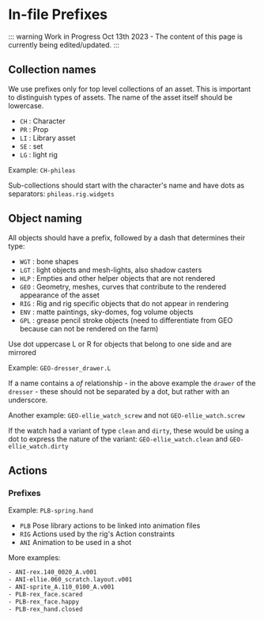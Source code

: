 # In-file Prefixes

::: warning Work in Progress
Oct 13th 2023 - The content of this page is currently being edited/updated.
:::

## Collection names

We use prefixes only for top level collections of an asset. This is important to distinguish types of assets. The name of the asset itself should be lowercase.

- `CH` : Character
- `PR` : Prop
- `LI` : Library asset
- `SE` : set
- `LG` : light rig

Example: `CH-phileas`

Sub-collections should start with the character's name and have dots as separators: `phileas.rig.widgets`

## Object naming

All objects should have a prefix, followed by a dash that determines their type:

- `WGT` : bone shapes
- `LGT` : light objects and mesh-lights, also shadow casters
- `HLP` : Empties and other helper objects that are not rendered
- `GEO` : Geometry, meshes, curves that contribute to the rendered appearance of the asset
- `RIG` : Rig and rig specific objects that do not appear in rendering
- `ENV` : matte paintings, sky-domes, fog volume objects
- `GPL` : grease pencil stroke objects (need to differentiate from GEO because can not be rendered on the farm)

Use dot uppercase L or R for objects that belong to one side and are mirrored 

Example: `GEO-dresser_drawer.L`

If a name contains a *of* relationship - in the above example the `drawer` of the `dresser` - these should not be separated by a dot, but rather with an underscore.

Another example: `GEO-ellie_watch_screw` and not `GEO-ellie_watch.screw`

If the watch had a variant of type `clean` and `dirty`, these would be using a dot to express the nature of the variant: `GEO-ellie_watch.clean` and `GEO-ellie_watch.dirty` 

## Actions

### Prefixes

Example: `PLB-spring.hand`

- `PLB` Pose library actions to be linked into animation files
- `RIG` Actions used by the rig's Action constraints
- `ANI` Animation to be used in a shot

More examples:

```txt
- ANI-rex.140_0020_A.v001
- ANI-ellie.060_scratch.layout.v001
- ANI-sprite_A.110_0100_A.v001
- PLB-rex_face.scared
- PLB-rex_face.happy
- PLB-rex_hand.closed
```

